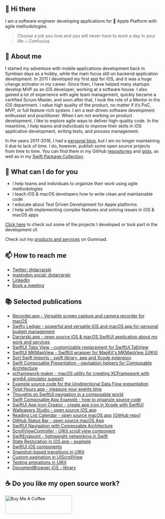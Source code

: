 ## 👋 Hi there

I am a software engineer developing applications for  Apple Platform with agile methodologies.

> Choose a job you love and you will never have to work a day in your life ~ Confucius

## 📝 About me

I started my adventure with mobile applications development back in Symbian days as a hobby, while the main focus still on backend application development. In 2011 I developed my first app for iOS, and it was a huge change activator in my career. Since then, I have helped many startups develop MVP as an iOS developer, working at a software house. I also gained a lot of experience with agile team management, quickly became a certified Scrum Master, and soon after that, I took the role of a Mentor in the iOS department. I value high quality of the product, no matter if it’s PoC, MVP, or full feature-rich system. I am a test-driven software development enthusiast and practitioner. When I am not working on product development, I like to explore agile ways to deliver high-quality code. In the meantime, I help teams and individuals to improve their skills in iOS application development, writing tests, and process management.

In the years 2011-2016, I had a [personal blog][personal-blog], but I am no longer maintaining it due to lack of time. I do, however, publish some open source projects from time to time. You can find them in my GitHub [repositories][github-repos] and [gists][github-gists], as well as in my [Swift Package Collection][swift-package-collection].

## 💪 What can I do for you

- I help teams and individuals to organize their work using agile methodologies
- I teach iOS & macOS developers how to write clean and maintainable code
- I educate about Test Driven Development for Apple platforms
- I help with implementing complex features and solving issues in iOS & macOS apps

[Click here][notion-projects] to check out some of the projects I developed or took part in the development of.

Check out my [products and services][gumroad-profile] on Gumroad.

## 📫 How to reach me

- [Twitter: @darrarski][twitter-profile]
- [mastodon.social: @darrarski][mastodon-profile]
- [LinkedIn][linkedin-profile]
- [Book a meeting][calcom-profile]

## 📚 Selected publications

- [Recorder.app - Versatile screen capture and camera recorder for macOS](https://macrecorder.app)
- [Swifty Ledger - powerful and versatile iOS and macOS app for personal budget management](https://swifty-ledger.darrarski.pl)
- [Darrarski.app - open source iOS & macOS SwiftUI application about my work and services](https://app.darrarski.pl)
- [SwiftUI Tabs View - customizable replacement for SwiftUI.TabView](https://github.com/darrarski/swiftui-tabs-view)
- [SwiftUI MKMapView - SwiftUI wrapper for MapKit's MKMapView (UIKit)](https://github.com/darrarski/SwiftUIMKMapView)
- [Sort Swift Imports - swift library, app and Xcode extension](https://github.com/darrarski/sort-swift-imports)
- [Swift Composable Presentation - navigation helpers for Composable Architecture](https://github.com/darrarski/swift-composable-presentation)
- [xcframework-maker - macOS utility for creating XCFramework with arm64-simulator support](https://github.com/darrarski/xcframework-maker)
- [Example source code for the Unidirectional Data Flow presentation](https://github.com/darrarski/UDFExamples)
- [Total Hours app - measure your events time](https://totalhours.darrarski.pl)
- [Thoughts on SwiftUI navigation in a composable world](https://github.com/darrarski/darrarski/blob/main/2021/04/Thoughts-on-SwiftUI-navigation/README.md)
- [Swift Composable App Example - how to organize source code](https://github.com/darrarski/swift-composable-app-example)
- [SwiftUI App Icon Creator - create app icon in Xcode with SwiftUI](https://github.com/darrarski/swiftui-app-icon-creator)
- [Wallpapers Studio - open source iOS app](https://github.com/darrarski/WallpapersStudio-iOS)
- [Reading List Calendar - open source macOS app](https://dev.to/elpassion/reading-list-calendar-macos-app-3fmh) [[GitHub repo]](https://github.com/elpassion/ReadingListCalendarApp)
- [GitHub Status Bar - open source macOS App](https://github.com/darrarski/github-status-bar)
- [SwiftUI Navigation with Composable Architecture](https://github.com/darrarski/tca-swiftui-navigation-demo)
- [ScrollViewController - UIKit scroll view component](https://github.com/darrarski/ScrollViewController)
- [SwiftEndpoint - lightweight networking in Swift](https://github.com/darrarski/SwiftEndpoint)
- [State Restoration in iOS app - example](https://github.com/darrarski/iOS-State-Restoration)
- [SwiftUI iOS components](https://github.com/darrarski/SwiftUI-iOS-components)
- [Snapshot-based transitions in UIKit](https://dev.to/elpassion/reading-list-calendar-macos-app-3fmh)
- [Custom pagination in UIScrollView](https://dev.to/elpassion/custom-pagination-in-uiscrollview-c45)
- [Testing animations in UIKit](https://dev.to/elpassion/testing-animations-in-uikit-1fin)
- [DocumentBrowser iOS - library](https://github.com/darrarski/DocumentBrowser-iOS)

## ☕️ Do you like my open source work?

<a href="https://www.buymeacoffee.com/darrarski" target="_blank"><img src="https://cdn.buymeacoffee.com/buttons/v2/default-yellow.png" alt="Buy Me A Coffee" height="60" width="217" style="height: 60px !important;width: 217px !important;" ></a>

[personal-blog]: http://wp.darrarski.pl
[twitter-profile]: https://twitter.com/darrarski
[mastodon-profile]: https://mastodon.social/@darrarski
[linkedin-profile]: https://www.linkedin.com/in/darrarski
[github-profile]: https://github.com/darrarski
[github-repos]: https://github.com/darrarski?tab=repositories
[github-gists]: https://gist.github.com/darrarski
[swift-package-collection]: https://swiftpackageindex.com/darrarski
[calcom-profile]: https://cal.com/darrarski
[notion-projects]: https://darrarski.notion.site/7de8925b1ab7479b9cd29a89845a2b51
[gumroad-profile]: https://darrarski.gumroad.com
